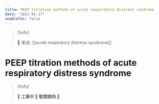 ```yaml
---
title: PEEP titration methods of acute respiratory distress syndrome
date: "2023-01-17"
enableToc: false
---
```


> [!info]
>
> 🌱 來自: [[acute respiratory distress syndrome]]

# PEEP titration methods of acute respiratory distress syndrome

> [!info]
>
> **👷 工事中 🌱 敬請期待 🚧**


